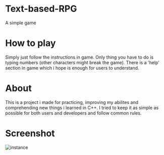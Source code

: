 # Text-based-RPG
A simple game

# How to play
Simply just follow the instructions in game. Only thing you have to do is typing numbers (other characters might break the game). There is a 'help' section in game which i hope is enough for users to understand. 

# About
This is a project i made for practicing, improving my abilites and comprehending new things i learned in C++. I tried to keep it as simple as possible for both users and developers and follow common rules.

# Screenshot

![instance](https://user-images.githubusercontent.com/32599085/78500400-d2790880-775e-11ea-9856-c600b7bee5ac.png)

